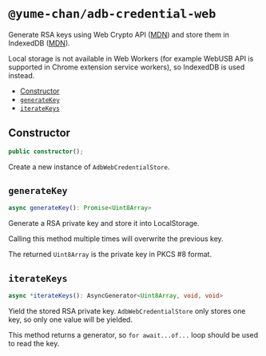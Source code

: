 # `@yume-chan/adb-credential-web`

Generate RSA keys using Web Crypto API ([MDN](https://developer.mozilla.org/en-US/docs/Web/API/Web_Crypto_API)) and store them in IndexedDB ([MDN](https://developer.mozilla.org/en-US/docs/Web/API/IndexedDB_API)).

Local storage is not available in Web Workers (for example WebUSB API is supported in Chrome extension service workers), so IndexedDB is used instead.

-   [Constructor](#constructor)
-   [`generateKey`](#generatekey)
-   [`iterateKeys`](#iteratekeys)

## Constructor

```ts
public constructor();
```

Create a new instance of `AdbWebCredentialStore`.

## `generateKey`

```ts
async generateKey(): Promise<Uint8Array>
```

Generate a RSA private key and store it into LocalStorage.

Calling this method multiple times will overwrite the previous key.

The returned `Uint8Array` is the private key in PKCS #8 format.

## `iterateKeys`

```ts
async *iterateKeys(): AsyncGenerator<Uint8Array, void, void>
```

Yield the stored RSA private key. `AdbWebCredentialStore` only stores one key, so only one value will be yielded.

This method returns a generator, so `for await...of...` loop should be used to read the key.
